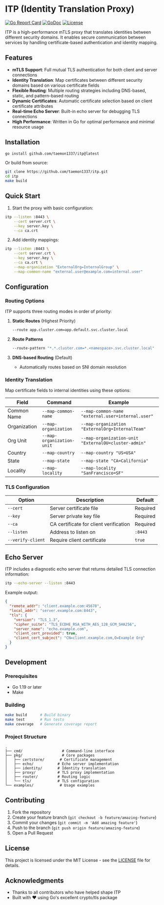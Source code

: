 # ITP (Identity Translation Proxy)

[![Go Report Card](https://goreportcard.com/badge/github.com/taemon1337/itp)](https://goreportcard.com/report/github.com/taemon1337/itp)
[![GoDoc](https://godoc.org/github.com/taemon1337/itp?status.svg)](https://godoc.org/github.com/taemon1337/itp)
[![License](https://img.shields.io/badge/License-MIT-blue.svg)](LICENSE)

ITP is a high-performance mTLS proxy that translates identities between different security domains. It enables secure communication between services by handling certificate-based authentication and identity mapping.

## Features

- **mTLS Support**: Full mutual TLS authentication for both client and server connections
- **Identity Translation**: Map certificates between different security domains based on various certificate fields
- **Flexible Routing**: Multiple routing strategies including DNS-based, static, and pattern-based routing
- **Dynamic Certificates**: Automatic certificate selection based on client certificate attributes
- **Real-time Echo Server**: Built-in echo server for debugging TLS connections
- **High Performance**: Written in Go for optimal performance and minimal resource usage

## Installation

```bash
go install github.com/taemon1337/itp@latest
```

Or build from source:

```bash
git clone https://github.com/taemon1337/itp.git
cd itp
make build
```

## Quick Start

1. Start the proxy with basic configuration:
```bash
itp --listen :8443 \
    --cert server.crt \
    --key server.key \
    --ca ca.crt
```

2. Add identity mappings:
```bash
itp --listen :8443 \
    --cert server.crt \
    --key server.key \
    --ca ca.crt \
    --map-organization "ExternalOrg=InternalGroup" \
    --map-common-name "external.user@example.com=internal.user"
```

## Configuration

### Routing Options

ITP supports three routing modes in order of priority:

1. **Static Routes** (Highest Priority)
   ```bash
   --route app.cluster.com=app.default.svc.cluster.local
   ```

2. **Route Patterns**
   ```bash
   --route-pattern "*.*.cluster.com=*.<namespace>.svc.cluster.local"
   ```

3. **DNS-based Routing** (Default)
   - Automatically routes based on SNI domain resolution

### Identity Translation

Map certificate fields to internal identities using these options:

| Field | Command | Example |
|-------|---------|---------|
| Common Name | `--map-common-name` | `--map-common-name "external.user=internal.user"` |
| Organization | `--map-organization` | `--map-organization "ExternalOrg=InternalTeam"` |
| Org Unit | `--map-organization-unit` | `--map-organization-unit "ExternalOU=cluster-admin"` |
| Country | `--map-country` | `--map-country "US=USA"` |
| State | `--map-state` | `--map-state "CA=California"` |
| Locality | `--map-locality` | `--map-locality "SanFrancisco=SF"` |

### TLS Configuration

| Option | Description | Default |
|--------|-------------|---------|
| `--cert` | Server certificate file | Required |
| `--key` | Server private key file | Required |
| `--ca` | CA certificate for client verification | Required |
| `--listen` | Address to listen on | `:8443` |
| `--verify-client` | Require client certificate | `true` |

## Echo Server

ITP includes a diagnostic echo server that returns detailed TLS connection information:

```bash
itp --echo-server --listen :8443
```

Example output:
```json
{
  "remote_addr": "client.example.com:45678",
  "local_addr": "server.example.com:8443",
  "tls": {
    "version": "TLS_1.3",
    "cipher_suite": "TLS_ECDHE_RSA_WITH_AES_128_GCM_SHA256",
    "server_name": "echo.example.com",
    "client_cert_provided": true,
    "client_cert_subject": "CN=client.example.com,O=Example Org"
  }
}
```

## Development

### Prerequisites

- Go 1.19 or later
- Make

### Building

```bash
make build      # Build binary
make test       # Run tests
make coverage   # Generate coverage report
```

### Project Structure

```
.
├── cmd/                  # Command-line interface
├── pkg/                  # Core packages
│   ├── certstore/       # Certificate management
│   ├── echo/           # Echo server implementation
│   ├── identity/       # Identity translation
│   ├── proxy/          # TLS proxy implementation
│   ├── router/         # Routing logic
│   └── tls/            # TLS configuration
└── examples/            # Usage examples
```

## Contributing

1. Fork the repository
2. Create your feature branch (`git checkout -b feature/amazing-feature`)
3. Commit your changes (`git commit -m 'Add amazing feature'`)
4. Push to the branch (`git push origin feature/amazing-feature`)
5. Open a Pull Request

## License

This project is licensed under the MIT License - see the [LICENSE](LICENSE) file for details.

## Acknowledgments

- Thanks to all contributors who have helped shape ITP
- Built with ❤️ using Go's excellent crypto/tls package